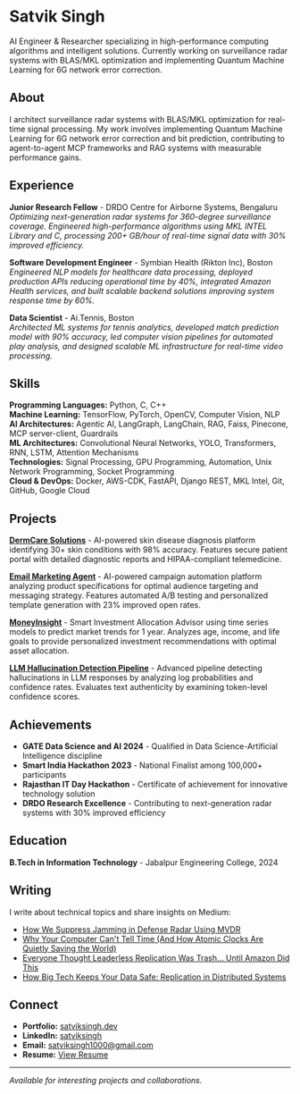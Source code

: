 # Satvik Singh

AI Engineer & Researcher specializing in high-performance computing algorithms and intelligent solutions. Currently working on surveillance radar systems with BLAS/MKL optimization and implementing Quantum Machine Learning for 6G network error correction.

## About

I architect surveillance radar systems with BLAS/MKL optimization for real-time signal processing. My work involves implementing Quantum Machine Learning for 6G network error correction and bit prediction, contributing to agent-to-agent MCP frameworks and RAG systems with measurable performance gains.

## Experience

**Junior Research Fellow** - DRDO Centre for Airborne Systems, Bengaluru  
*Optimizing next-generation radar systems for 360-degree surveillance coverage. Engineered high-performance algorithms using MKL INTEL Library and C, processing 200+ GB/hour of real-time signal data with 30% improved efficiency.*

**Software Development Engineer** - Symbian Health (Rikton Inc), Boston  
*Engineered NLP models for healthcare data processing, deployed production APIs reducing operational time by 40%, integrated Amazon Health services, and built scalable backend solutions improving system response time by 60%.*

**Data Scientist** - Ai.Tennis, Boston  
*Architected ML systems for tennis analytics, developed match prediction model with 90% accuracy, led computer vision pipelines for automated play analysis, and designed scalable ML infrastructure for real-time video processing.*

## Skills

**Programming Languages:** Python, C, C++  
**Machine Learning:** TensorFlow, PyTorch, OpenCV, Computer Vision, NLP  
**AI Architectures:** Agentic AI, LangGraph, LangChain, RAG, Faiss, Pinecone, MCP server-client, Guardrails  
**ML Architectures:** Convolutional Neural Networks, YOLO, Transformers, RNN, LSTM, Attention Mechanisms  
**Technologies:** Signal Processing, GPU Programming, Automation, Unix Network Programming, Socket Programming  
**Cloud & DevOps:** Docker, AWS-CDK, FastAPI, Django REST, MKL Intel, Git, GitHub, Google Cloud  

## Projects

**[DermCare Solutions](https://6572f7c7bb457577f1524ca2--golden-liger-f4b46a.netlify.app)** - AI-powered skin disease diagnosis platform identifying 30+ skin conditions with 98% accuracy. Features secure patient portal with detailed diagnostic reports and HIPAA-compliant telemedicine.

**[Email Marketing Agent](https://www.rovlin.com)** - AI-powered campaign automation platform analyzing product specifications for optimal audience targeting and messaging strategy. Features automated A/B testing and personalized template generation with 23% improved open rates.

**[MoneyInsight](https://moneyinsight.onrender.com)** - Smart Investment Allocation Advisor using time series models to predict market trends for 1 year. Analyzes age, income, and life goals to provide personalized investment recommendations with optimal asset allocation.

**[LLM Hallucination Detection Pipeline](https://llm-hallucination-detection.onrender.com)** - Advanced pipeline detecting hallucinations in LLM responses by analyzing log probabilities and confidence rates. Evaluates text authenticity by examining token-level confidence scores.

## Achievements

- **GATE Data Science and AI 2024** - Qualified in Data Science-Artificial Intelligence discipline
- **Smart India Hackathon 2023** - National Finalist among 100,000+ participants
- **Rajasthan IT Day Hackathon** - Certificate of achievement for innovative technology solution
- **DRDO Research Excellence** - Contributing to next-generation radar systems with 30% improved efficiency

## Education

**B.Tech in Information Technology** - Jabalpur Engineering College, 2024

## Writing

I write about technical topics and share insights on Medium:

- [How We Suppress Jamming in Defense Radar Using MVDR](https://medium.com/@sa7vik/how-we-suppress-jamming-in-defense-radar-using-mvdr-without-losing-the-target-51d964031d95)
- [Why Your Computer Can't Tell Time (And How Atomic Clocks Are Quietly Saving the World)](https://medium.com/@sa7vik/why-your-computer-cant-tell-time-and-how-atomic-clocks-are-quietly-saving-the-world-442d13d31cc3)
- [Everyone Thought Leaderless Replication Was Trash… Until Amazon Did This](https://medium.com/@sa7vik/everyone-thought-leaderless-replication-was-trash-until-amazon-did-this-8f9d8195feda)
- [How Big Tech Keeps Your Data Safe: Replication in Distributed Systems](https://medium.com/@sa7vik/how-big-tech-keeps-your-data-safe-replication-in-distributed-systems-d63a12ecf12a)

## Connect

- **Portfolio:** [satviksingh.dev](https://satviksingh.dev)
- **LinkedIn:** [satviksingh](https://www.linkedin.com/in/sa7vik)
- **Email:** satviksingh1000@gmail.com
- **Resume:** [View Resume](https://drive.google.com/file/d/1gSwhAMhyevVlYe8QRe-DzlR3UCvpuFGV/view?usp=share_link)

---

*Available for interesting projects and collaborations.*

